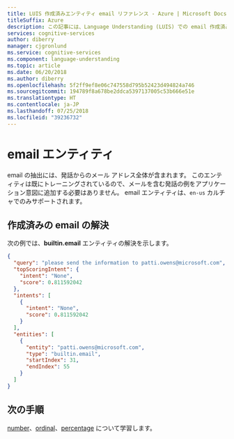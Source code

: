 ```yaml
---
title: LUIS 作成済みエンティティ email リファレンス - Azure | Microsoft Docs
titleSuffix: Azure
description: この記事には、Language Understanding (LUIS) での email 作成済みエンティティについての情報が含まれます。
services: cognitive-services
author: diberry
manager: cjgronlund
ms.service: cognitive-services
ms.component: language-understanding
ms.topic: article
ms.date: 06/20/2018
ms.author: diberry
ms.openlocfilehash: 5f2ff9ef8e06c747558d795b52423d494824a746
ms.sourcegitcommit: 194789f8a678be2ddca5397137005c53b666e51e
ms.translationtype: HT
ms.contentlocale: ja-JP
ms.lasthandoff: 07/25/2018
ms.locfileid: "39236732"
---
```

# <a name="email-entity"></a>email エンティティ
email の抽出には、発話からのメール アドレス全体が含まれます。 このエンティティは既にトレーニングされているので、メールを含む発話の例をアプリケーション意図に追加する必要はありません。 email エンティティは、`en-us` カルチャでのみサポートされます。 

## <a name="resolution-for-prebuilt-email"></a>作成済みの email の解決
次の例では、**builtin.email** エンティティの解決を示します。

```JSON
{
  "query": "please send the information to patti.owens@microsoft.com",
  "topScoringIntent": {
    "intent": "None",
    "score": 0.811592042
  },
  "intents": [
    {
      "intent": "None",
      "score": 0.811592042
    }
  ],
  "entities": [
    {
      "entity": "patti.owens@microsoft.com",
      "type": "builtin.email",
      "startIndex": 31,
      "endIndex": 55
    }
  ]
}
```

## <a name="next-steps"></a>次の手順

[number](luis-reference-prebuilt-number.md)、[ordinal](luis-reference-prebuilt-ordinal.md)、[percentage](luis-reference-prebuilt-percentage.md) について学習します。 